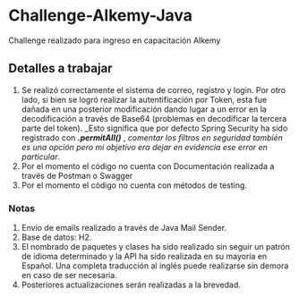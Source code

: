 # Challenge-Alkemy-Java
Challenge realizado para ingreso en capacitación Alkemy

## Detalles a trabajar
1. Se realizó correctamente el sistema de correo, registro y login. Por otro lado, si bien se logró realizar la autentificación por Token, esta fue dañada en una posterior modificación dando lugar a un error en la decodificación a través de Base64 (problemas en decodificar la tercera parte del token).
    _Esto significa que por defecto Spring Security ha sido registrado con ***.permitAll()*** , *comentar los filtros en seguridad también es una opción pero mi objetivo era dejar en evidencia ese error en particular*.
2. Por el momento el código no cuenta con Documentación realizada a través de Postman o Swagger
3. Por el momento el código no cuenta con métodos de testing.

### Notas
1. Envío de emails realizado a través de Java Mail Sender.
2. Base de datos: H2.
3. El nombrado de paquetes y clases ha sido realizado sin seguir un patrón de idioma determinado y la API ha sido realizada en su mayoría en Español. Una completa traducción al inglés puede realizarse sin demora en caso de ser necesaria. 
4. Posteriores actualizaciones serán realizadas a la brevedad. 


